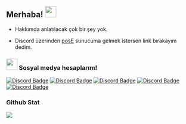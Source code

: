 ## Merhaba! <img src="https://cdn.discordapp.com/emojis/863413703235469322.gif?size=48" width="30px">

- Hakkımda anlatılacak çok bir şey yok.

- Discord üzerinden [posE](https://discord.gg/9FtTjEQrCD) sunucuma gelmek istersen link bırakayım dedim.

<h3><img src="https://cdn.discordapp.com/emojis/863415109056725033.gif?size=48" width="30px"> Sosyal medya hesaplarım!</h3>

[![Discord Badge](https://img.shields.io/badge/Discord%20-7289DA.svg?&amp;style=for-the-badge&amp;logo=discord&amp;logoColor=white)](https://discord.com/users/755511433407496223)
[![Discord Badge](https://camo.githubusercontent.com/f2ce2edcac3b532f777b03eb309e4bbb4360258a6ad21f0ed0b235c44e3490b7/68747470733a2f2f696d672e736869656c64732e696f2f62616467652f53706f746966792d3145443736312e7376673f267374796c653d666f722d7468652d6261646765266c6f676f3d73706f74696679266c6f676f436f6c6f723d7768697465)](https://open.spotify.com/user/iox8qv16yascdqr5xse8hgxhk?si=8cade2865e2147e7)
[![Discord Badge](https://camo.githubusercontent.com/879960678d9ffdf8e06af18461cbd19008e3207b2dabc0d54a86726d558571b4/68747470733a2f2f696d672e736869656c64732e696f2f62616467652f2543342542306e7374616772616d2532302d3861336162392e7376673f267374796c653d666f722d7468652d6261646765266c6f676f3d696e7374616772616d266c6f676f436f6c6f723d7768697465)](https://www.instagram.com/pose.online/)
[![Discord Badge](https://img.shields.io/badge/YouTube-ff0000.svg?&amp;style=for-the-badge&amp;logo=youtube&amp;logoColor=white)](https://www.youtube.com/channel/UCRjjwWF0azaFJ8pnuqPevnQ)
[![Discord Badge](https://img.shields.io/badge/Github%20-171515.svg?&amp;style=for-the-badge&amp;logo=github&amp;logoColor=white)](https://github.com/posEz)

<div >
<h3>Github Stat</h3>
   <a href="https://github.com/BetaWile" target="_blank">
      <img src="https://github-readme-stats.vercel.app/api/?username=posEz&show_icons=true&title_color=fff&icon_color=79ff97&text_color=9f9f9f&bg_color=151515">
   </a>
</div>
